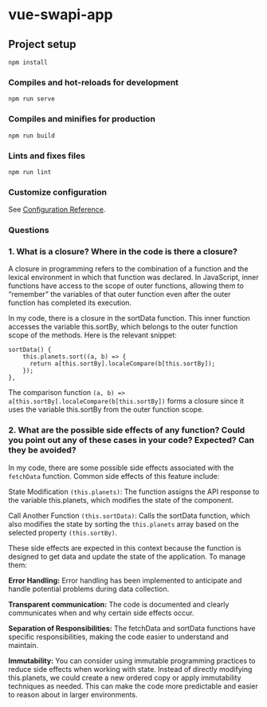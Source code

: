 # vue-swapi-app

## Project setup
```
npm install
```

### Compiles and hot-reloads for development
```
npm run serve
```

### Compiles and minifies for production
```
npm run build
```

### Lints and fixes files
```
npm run lint
```

### Customize configuration
See [Configuration Reference](https://cli.vuejs.org/config/).


### Questions
### 1. What is a closure? Where in the code is there a closure?

A closure in programming refers to the combination of a function and the lexical environment in which that function was declared. In JavaScript, inner functions have access to the scope of outer functions, allowing them to “remember” the variables of that outer function even after the outer function has completed its execution.

In my code, there is a closure in the sortData function. This inner function accesses the variable this.sortBy, which belongs to the outer function scope of the methods. Here is the relevant snippet:

```
sortData() {
    this.planets.sort((a, b) => {
      return a[this.sortBy].localeCompare(b[this.sortBy]);
    });
},
```

The comparison function `(a, b) => a[this.sortBy].localeCompare(b[this.sortBy])` forms a closure since it uses the variable this.sortBy from the outer function scope.

### 2. What are the possible side effects of any function? Could you point out any of these cases in your code? Expected? Can they be avoided?

In my code, there are some possible side effects associated with the `fetchData` function. Common side effects of this feature include:

State Modification `(this.planets)`: The function assigns the API response to the variable this.planets, which modifies the state of the component.

Call Another Function `(this.sortData)`: Calls the sortData function, which also modifies the state by sorting the `this.planets` array based on the selected property `(this.sortBy)`.

These side effects are expected in this context because the function is designed to get data and update the state of the application. To manage them:

**Error Handling:** Error handling has been implemented to anticipate and handle potential problems during data collection.

**Transparent communication:** The code is documented and clearly communicates when and why certain side effects occur.

**Separation of Responsibilities:** The fetchData and sortData functions have specific responsibilities, making the code easier to understand and maintain.

**Immutability:** You can consider using immutable programming practices to reduce side effects when working with state. Instead of directly modifying this.planets, we could create a new ordered copy or apply immutability techniques as needed. This can make the code more predictable and easier to reason about in larger environments.
